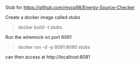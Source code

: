 Stub for https://github.com/mycp98/Energy-Source-Checker

Create a docker image called stubs

> docker build -t stubs .

Run the wiremock on port 8081

> docker run -d -p 8081:8080 stubs

can then access at http://localhost:8081
